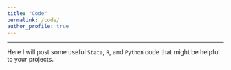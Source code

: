 ```yaml
---
title: "Code"
permalink: /code/
author_profile: true
---
```


---

Here I will post some useful `Stata`, `R`, and `Python` code that might be helpful to your projects.
